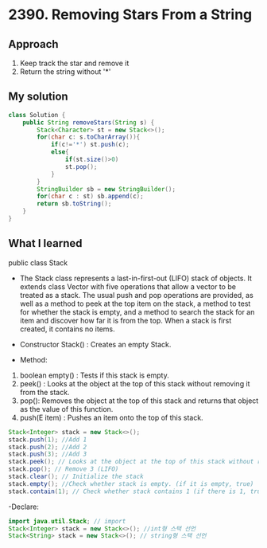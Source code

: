 # 2390. Removing Stars From a String

## Approach
1. Keep track the star and remove it 
2. Return the string without '*'
## My solution

```java
class Solution {
    public String removeStars(String s) {
        Stack<Character> st = new Stack<>(); 
        for(char c: s.toCharArray()){
            if(c!='*') st.push(c); 
            else{
                if(st.size()>0)
                st.pop(); 
            }
        }
        StringBuilder sb = new StringBuilder(); 
        for(char c : st) sb.append(c); 
        return sb.toString(); 
    }
}
```
## What I learned
public class Stack<E> 
- The Stack class represents a last-in-first-out (LIFO) stack of objects. It extends class Vector with five operations that allow a vector to be treated as a stack. The usual push and pop operations are provided, as well as a method to peek at the top item on the stack, a method to test for whether the stack is empty, and a method to search the stack for an item and discover how far it is from the top.
When a stack is first created, it contains no items.

- Constructor
Stack() : Creates an empty Stack. 

- Method: 
1. boolean empty() : Tests if this stack is empty. 
2. peek() : Looks at the object at the top of this stack without removing it from the stack.
3. pop(): Removes the object at the top of this stack and returns that object as the value of this function.
4. push(E item) : Pushes an item onto the top of this stack.
```java
Stack<Integer> stack = new Stack<>();
stack.push(1); //Add 1 
stack.push(2); //Add 2
stack.push(3); //Add 3
stack.peek(); // Looks at the object at the top of this stack without removing it from the stack.
stack.pop(); // Remove 3 (LIFO)
stack.clear(); // Initialize the stack 
stack.empty(); //Check whether stack is empty. (if it is empty, true)
stack.contain(1); // Check whether stack contains 1 (if there is 1, true)
```
-Declare: 
```java
import java.util.Stack; // import
Stack<Integer> stack = new Stack<>(); //int형 스택 선언
Stack<String> stack = new Stack<>(); // string형 스택 선언 
```


